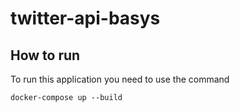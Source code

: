 # twitter-api-basys
## How to run
To run this application you need to use the command
```
docker-compose up --build
```